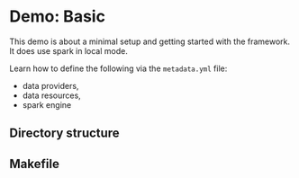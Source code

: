 # Demo: Basic

This demo is about a minimal setup and getting started with the framework. It does use spark in local mode.

Learn how to define the following via the `metadata.yml` file:
 - data providers,
 - data resources,
 - spark engine


## Directory structure

## Makefile
